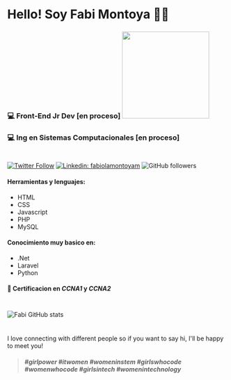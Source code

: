 <img src="https://t4.ftcdn.net/jpg/02/94/27/81/360_F_294278154_VlUZuAtOprZWhAiAplmvBJg7grD85r9Q.jpg" width=100% height=10>

# Hello! Soy Fabi Montoya :rocket::crown:

### :computer: Front-End Jr Dev [en proceso] <img src="https://static.vecteezy.com/ti/vecteur-libre/p3/227854-vecteur-de-developpeur-feminin-gratuit-vectoriel.jpg" width="200">

### :computer: Ing en Sistemas Computacionales [en proceso]

<img src="https://t4.ftcdn.net/jpg/02/94/27/81/360_F_294278154_VlUZuAtOprZWhAiAplmvBJg7grD85r9Q.jpg" width=100% height=10>

[![Twitter Follow](https://img.shields.io/twitter/follow/fabimmu?label=Follow)](https://twitter.com/intent/follow?screen_name=fabimmu)
[![Linkedin: fabiolamontoyam](https://img.shields.io/badge/-fabiolamontoyam-blue?style=flat-square&logo=Linkedin&logoColor=white&link=https://www.linkedin.com/in/fabiolamontoyam/)](https://www.linkedin.com/in/fabiolamontoyam/)
![GitHub followers](https://img.shields.io/github/followers/fabimmu?label=Follow&style=social)

#### Herramientas y lenguajes:

- HTML
- CSS
- Javascript
- PHP
- MySQL

#### Conocimiento muy basico en:

- .Net
- Laravel
- Python

#### :satellite: Certificacion en **_CCNA1_** y **_CCNA2_**

<img src="https://t4.ftcdn.net/jpg/02/94/27/81/360_F_294278154_VlUZuAtOprZWhAiAplmvBJg7grD85r9Q.jpg" width=100% height=10>

![Fabi GitHub stats](https://github-readme-stats.vercel.app/api?username=fabimmu&theme=material-palenight&show_icons=true)

<img src="https://t4.ftcdn.net/jpg/02/94/27/81/360_F_294278154_VlUZuAtOprZWhAiAplmvBJg7grD85r9Q.jpg" width=100% height=10>

I love connecting with different people so if you want to say hi, I'll be happy to meet you!

> ##### _#girlpower #itwomen #womeninstem #girlswhocode #womenwhocode #girlsintech #womenintechnology_
